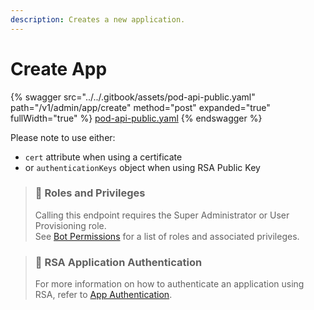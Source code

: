 ```yaml
---
description: Creates a new application.
---
```


# Create App

{% swagger src="../../.gitbook/assets/pod-api-public.yaml" path="/v1/admin/app/create" method="post" expanded="true" fullWidth="true" %}
[pod-api-public.yaml](../../.gitbook/assets/pod-api-public.yaml)
{% endswagger %}

Please note to use either:

* `cert` attribute when using a certificate
* or `authenticationKeys` object when using RSA Public Key

> ### 🚧 Roles and Privileges
>
> Calling this endpoint requires the Super Administrator or User Provisioning role.\
> See [Bot Permissions](https://docs.developers.symphony.com/building-bots-on-symphony/configuration/bot-permissions) for a list of roles and associated privileges.

> ### 📘 RSA Application Authentication
>
> For more information on how to authenticate an application using RSA, refer to [App Authentication](https://docs.developers.symphony.com/building-extension-applications-on-symphony/app-authentication).
